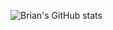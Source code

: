 ![Brian's GitHub stats](https://github-readme-stats.vercel.app/api?username=briangicharu&count_private=true)
